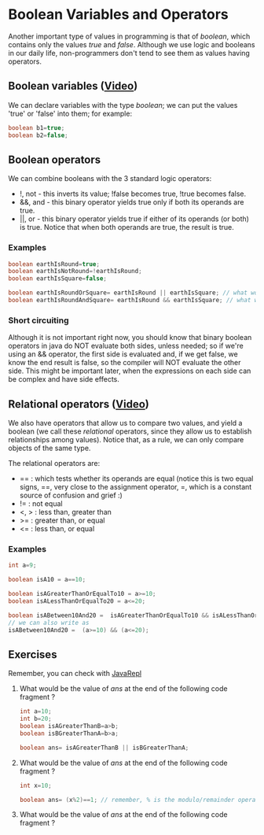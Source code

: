 Boolean Variables and Operators
===

Another important type of values in programming is that of *boolean*, which contains only the values *true* and *false*. Although we use logic and booleans in our daily life, non-programmers don't tend to see them as values having operators.

## Boolean variables ([Video](https://youtu.be/h7ss6NgYB5M))

We can declare variables with the type *boolean*; we can put the values 'true' or 'false' into them; for example:
```java
boolean b1=true;
boolean b2=false;
```

## Boolean operators

We can combine booleans with the 3 standard logic operators:
* !, not - this inverts its value; !false becomes true, !true becomes false.
* &&, and - this binary operator yields true only if both its operands are true.
* ||, or - this binary operator yields true if either of its operands (or both) is true. Notice that when both operands are true, the result is true.

### Examples
```java
boolean earthIsRound=true;
boolean earthIsNotRound=!earthIsRound;
boolean earthIsSquare=false;

boolean earthIsRoundOrSquare= earthIsRound || earthIsSquare; // what would be the value ?
boolean earthIsRoundAndSquare= earthIsRound && earthIsSquare; // what would be the value ?
```

### Short circuiting

Although it is not important right now, you should know that binary boolean operators in java do NOT evaluate both sides, unless needed; so if we're using an && operator, the first side is evaluated and, if we get false, we know the end result is false, so the compiler will NOT evaluate the other side. This might be important later, when the expressions on each side can be complex and have side effects.
 
## Relational operators ([Video](https://www.youtube.com/ZIjRLlcHL4w))

We also have operators that allow us to compare two values, and yield a boolean (we call these *relational* operators, since they allow us to establish relationships among values). Notice that, as a rule, we can only compare objects of the same type.

The relational operators are:
+ == : which tests whether its operands are equal (notice this is two equal signs, ==, very close to the assignment operator, =, which is a constant source of confusion and grief :)
+  != : not equal
+ <, > : less than, greater than 
+ \>= : greater than, or equal
+ <= : less than, or equal 

### Examples

```java
int a=9;

boolean isA10 = a==10;

boolean isAGreaterThanOrEqualTo10 = a>=10;
boolean isALessThanOrEqualTo20 = a<=20;

boolean isABetween10And20 =  isAGreaterThanOrEqualTo10 && isALessThanOrEqualTo20;
// we can also write as
isABetween10And20 =  (a>=10) && (a<=20);
```
## Exercises
Remember, you can check with [JavaRepl](http://javarepl.com)
 
1. What would be the value of *ans* at the end of the following code fragment ?
    ```java
    int a=10;
    int b=20;
    boolean isAGreaterThanB=a>b;
    boolean isBGreaterThanA=b>a;
    
    boolean ans= isAGreaterThanB || isBGreaterThanA;    
    ```
 
2. What would be the value of *ans* at the end of the following code fragment ?
    ```java
    int x=10;
    
    boolean ans= (x%2)==1; // remember, % is the modulo/remainder operator
    ```
3. What would be the value of *ans* at the end of the following code fragment ?
    ```java
    
    ```
 